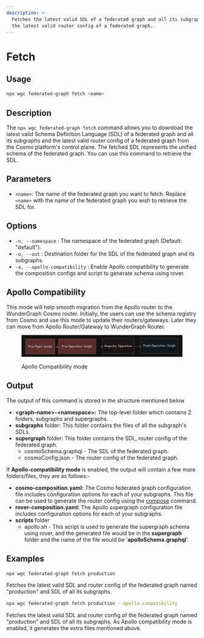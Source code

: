```yaml
---
description: >-
  Fetches the latest valid SDL of a federated graph and all its subgraphs and
  the latest valid router config of a federated graph.
---
```


# Fetch

## Usage

```bash
npx wgc federated-graph fetch <name>
```

## Description

The `npx wgc federated-graph fetch` command allows you to download the latest valid Schema Definition Language (SDL) of a federated graph and all its subgraphs and the latest valid router config of a federated graph from the Cosmo platform's control plane. The fetched SDL represents the unified schema of the federated graph. You can use this command to retrieve the SDL.

## Parameters

* `<name>`: The name of the federated graph you want to fetch. Replace `<name>` with the name of the federated graph you wish to retrieve the SDL for.

## Options

* `-n, --namespace` : The namespace of the federated graph (Default: "default").
* `-o, --out` : Destination folder for the SDL of the federated graph and its subgraphs.
* `-a, --apollo-compatibility` : Enable Apollo compatibility to generate the composition configs and script to generate schema using rover.

## Apollo Compatibility

This mode will help smooth migration from the Apollo router to the WunderGraph Cosmo router. Initially, the users can use the schema registry from Cosmo and use this mode to update their routers/gateways. Later they can move from Apollo Router/Gateway to WunderGraph Router.

<figure><img src="../../.gitbook/assets/image.png" alt=""><figcaption><p>Apollo Compatibility mode</p></figcaption></figure>

## Output

The output of this command is stored in the structure mentioned below

* **\<graph-name>-\<namespace>:** The top-level folder which contains 2 folders, subgraphs and supergraphs.
* **subgraphs** folder: This folder contains the files of all the subgraph's SDLs.
* **supergraph** folder: This folder contains the SDL, router config of the federated graph.
  * cosmoSchema.graphql - The SDL of the federated graph.
  * cosmoConfig.json - The router config of the federated graph.

If **Apollo-compatibility mode** is enabled, the output will contain a few more folders/files, they are as follows:-

* **cosmo-composition.yaml:** The Cosmo federated graph configuration file includes configuration options for each of your subgraphs. This file can be used to generate the router config using the [compose](../router/compose.md) command.
* **rover-composition.yaml:** The Apollo supergraph configuration file includes configuration options for each of your subgraphs.
* **scripts** folder
  * apollo.sh - This script is used to generate the supergraph schema using rover, and the generated file would be in the **supergraph** folder and the name of the file would be '**apolloSchema.graphql**'.

## Examples

```bash
npx wgc federated-graph fetch production
```

Fetches the latest valid SDL and router config of the federated graph named "production" and SDL of all its subgraphs.

```bash
npx wgc federated-graph fetch production --apollo-compatibility
```

Fetches the latest valid SDL and router config of the federated graph named "production" and SDL of all its subgraphs. As Apollo compatibility mode is enabled, it generates the extra files mentioned above.
